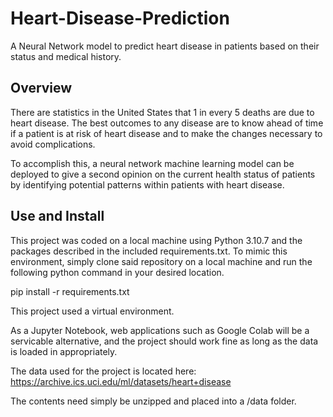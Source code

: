 # Heart-Disease-Prediction
A Neural Network model to predict heart disease in patients based on their status and medical history.

## Overview

There are statistics in the United States that 1 in every 5 deaths are due to heart disease.
The best outcomes to any disease are to know ahead of time if a patient is at risk of heart disease and to make the changes necessary to avoid complications.

To accomplish this, a neural network machine learning model can be deployed to give a second opinion on the current health status of patients by identifying 
potential patterns within patients with heart disease.

## Use and Install

This project was coded on a local machine using Python 3.10.7 and the packages described in the included requirements.txt. To mimic this environment, simply clone said repository on a local machine and run the following python command in your desired location.

pip install -r requirements.txt

This project used a virtual environment.

As a Jupyter Notebook, web applications such as Google Colab will be a servicable alternative, and the project should work fine as long as the data is loaded in appropriately.

The data used for the project is located here: https://archive.ics.uci.edu/ml/datasets/heart+disease

The contents need simply be unzipped and placed into a /data folder.
